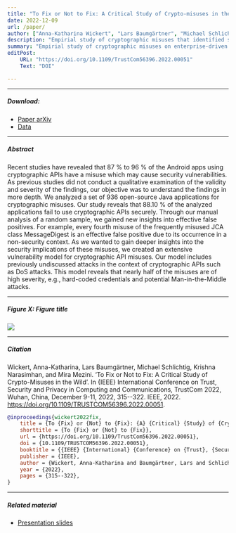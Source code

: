 ```yaml
---
title: "To Fix or Not to Fix: A Critical Study of Crypto-misuses in the Wild" 
date: 2022-12-09
url: /paper/
author: ["Anna-Katharina Wickert", "Lars Baumgärtner", "Michael Schlichtig", "Krishna Narasimhan", "Mira Mezini"]
description: "Empirial study of cryptographic misuses that identified several potential effective false positives." 
summary: "Empirial study of cryptographic misuses on enterprise-driven applications that identified several potential effective false positives, such as the use of hash algorithms in a non-security context. Further, we introduced a theoretical model of vulnerabilities caused by API misuses."
editPost:
    URL: "https://doi.org/10.1109/TrustCom56396.2022.00051"
    Text: "DOI"

---
```


---

##### Download:

- [Paper arXiv](https://arxiv.org/abs/2209.11103)
- [Data](https://figshare.com/articles/software/To_Fix_or_Not_to_Fix_A_Critical_Study_of_Crypto-misuses_in_the_Wild/21178243)

---

##### Abstract

Recent studies have revealed that 87 % to 96 % of the Android apps using cryptographic APIs have a misuse which may cause security vulnerabilities. As previous studies did not conduct a qualitative examination of the validity and severity of the findings, our objective was to understand the findings in more depth. We analyzed a set of 936 open-source Java applications for cryptographic misuses. Our study reveals that 88.10 % of the analyzed applications fail to use cryptographic APIs securely. Through our manual analysis of a random sample, we gained new insights into effective false positives. For example, every fourth misuse of the frequently misused JCA class MessageDigest is an effective false positive due to its occurrence in a non-security context. As we wanted to gain deeper insights into the security implications of these misuses, we created an extensive vulnerability model for cryptographic API misuses. Our model includes previously undiscussed attacks in the context of cryptographic APIs such as DoS attacks. This model reveals that nearly half of the misuses are of high severity, e.g., hard-coded credentials and potential Man-in-the-Middle attacks.

---

##### Figure X:  Figure title

![](/figurex.png)

---

##### Citation

Wickert, Anna-Katharina, Lars Baumgärtner, Michael Schlichtig, Krishna Narasimhan, and Mira Mezini. ‘To Fix or Not to Fix: A Critical Study of Crypto-Misuses in the Wild’. In {IEEE} International Conference on Trust, Security and Privacy in Computing and Communications, TrustCom 2022, Wuhan, China, December 9-11, 2022, 315--322. IEEE, 2022. https://doi.org/10.1109/TRUSTCOM56396.2022.00051.


```BibTeX
@inproceedings{wickert2022fix,
	title = {To {Fix} or {Not} to {Fix}: {A} {Critical} {Study} of {Crypto}-misuses in the {Wild}},
	shorttitle = {To {Fix} or {Not} to {Fix}},
	url = {https://doi.org/10.1109/TrustCom56396.2022.00051},
	doi = {10.1109/TRUSTCOM56396.2022.00051},
	booktitle = {{IEEE} {International} {Conference} on {Trust}, {Security} and {Privacy} in {Computing} and {Communications}, {TrustCom} 2022, {Wuhan}, {China}, {December} 9-11, 2022},
	publisher = {IEEE},
	author = {Wickert, Anna-Katharina and Baumgärtner, Lars and Schlichtig, Michael and Narasimhan, Krishna and Mezini, Mira},
	year = {2022},
	pages = {315--322},
}
```

---

##### Related material

+ [Presentation slides](/presentation.pdf)